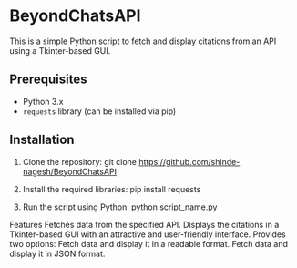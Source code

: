 ﻿# BeyondChatsAPI

This is a simple Python script to fetch and display citations from an API using a Tkinter-based GUI.

## Prerequisites

- Python 3.x
- `requests` library (can be installed via pip)

## Installation

1. Clone the repository:
git clone https://github.com/shinde-nagesh/BeyondChatsAPI

2. Install the required libraries:
pip install requests

4. Run the script using Python:
python script_name.py



Features
Fetches data from the specified API.
Displays the citations in a Tkinter-based GUI with an attractive and user-friendly interface.
Provides two options:
Fetch data and display it in a readable format.
Fetch data and display it in JSON format.
